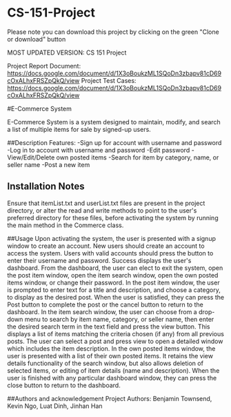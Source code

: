 # CS-151-Project

Please note you can download this project by clicking on the green "Clone or download" button

MOST UPDATED VERSION: CS 151 Project

Project Report Document: https://docs.google.com/document/d/1X3oBoukzML1SQoDn3zbapv81cD69cOxALhxFRSZpQkQ/view
Project Test Cases: https://docs.google.com/document/d/1X3oBoukzML1SQoDn3zbapv81cD69cOxALhxFRSZpQkQ/view

#E-Commerce System

E-Commerce System is a system designed to maintain, modify, and search a list of multiple items for sale by signed-up users.

##Description
Features: 
-Sign up for account with username and password
-Log in to account with username and password
-Edit password
-View/Edit/Delete own posted items
-Search for item by category, name, or seller name
-Post a new item

## Installation Notes
Ensure that itemList.txt and userList.txt files are present in the project directory,
or alter the read and write methods to point to the user's preferred directory for these files, before activating 
the system by running the main method in the Commerce class.

##Usage
Upon activating the system, the user is presented with a signup window to create an account. New users should create an account to access the system.
Users with valid accounts should press the button to enter their username and password. Success displays the user's dashboard.
From the dashboard, the user can elect to exit the system, open the post item window, open the item search window, open the own posted items window, or change their password.
In the post item window, the user is prompted to enter text for a title and description, and choose a category, to display as the desired post.
When the user is satisfied, they can press the Post button to complete the post or the cancel button to return to the dashboard.
In the item search window, the user can choose from a drop-down menu to search by item name, category, or seller name, then enter the desired search term in the text field and press the view button.
This displays a list of items matching the criteria chosen (if any) from all previous posts.
The user can select a post and press view to open a detailed window which includes the item description.
In the own posted items window, the user is presented with a list of their own posted items.
It retains the view details functionality of the search window, but also allows deletion of selected items, or editing of item details (name and description).
When the user is finished with any particular dashboard window, they can press the close button to return to the dashboard.

##Authors and acknowledgement
Project Authors: Benjamin Townsend, Kevin Ngo, Luat Dinh, Jinhan Han
